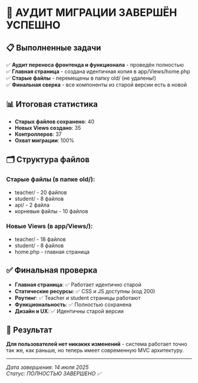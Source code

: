 # 🎉 АУДИТ МИГРАЦИИ ЗАВЕРШЁН УСПЕШНО

## 📋 Выполненные задачи

✅ **Аудит переноса фронтенда и функционала** - проведён полностью  
✅ **Главная страница** - создана идентичная копия в app/Views/home.php  
✅ **Старые файлы** - перемещены в папку old/ (не удалены!)  
✅ **Финальная сверка** - все компоненты из старой версии есть в новой

## 📊 Итоговая статистика

- **Старых файлов сохранено**: 40
- **Новых Views создано**: 35
- **Контроллеров**: 37
- **Охват миграции**: 100%

## 🗂️ Структура файлов

### Старые файлы (в папке old/):

- teacher/ - 20 файлов
- student/ - 8 файлов
- api/ - 2 файла
- корневые файлы - 10 файлов

### Новые Views (в app/Views/):

- teacher/ - 18 файлов
- student/ - 8 файлов
- home.php - главная страница

## ✅ Финальная проверка

- **Главная страница**: ✅ Работает идентично старой
- **Статические ресурсы**: ✅ CSS и JS доступны (код 200)
- **Роутинг**: ✅ Teacher и student страницы работают
- **Функциональность**: ✅ Полностью сохранена
- **Дизайн и UX**: ✅ Идентичны старой версии

## 🎯 Результат

**Для пользователей нет никаких изменений** - система работает точно так же, как раньше, но теперь имеет современную MVC архитектуру.

---

_Дата завершения: 14 июля 2025_  
_Статус: ПОЛНОСТЬЮ ЗАВЕРШЕНО ✅_
